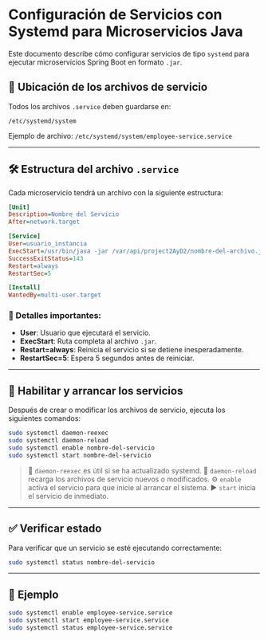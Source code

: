 # Configuración de Servicios con Systemd para Microservicios Java

Este documento describe cómo configurar servicios de tipo `systemd` para ejecutar microservicios Spring Boot en formato `.jar`.



## 📁 Ubicación de los archivos de servicio

Todos los archivos `.service` deben guardarse en:

```
/etc/systemd/system
````

Ejemplo de archivo: `/etc/systemd/system/employee-service.service`

---

## 🛠 Estructura del archivo `.service`

Cada microservicio tendrá un archivo con la siguiente estructura:

```ini
[Unit]
Description=Nombre del Servicio
After=network.target

[Service]
User=usuario_instancia
ExecStart=/usr/bin/java -jar /var/api/project2AyD2/nombre-del-archivo.jar
SuccessExitStatus=143
Restart=always
RestartSec=5

[Install]
WantedBy=multi-user.target
````

### 🔁 Detalles importantes:

* **User**: Usuario que ejecutará el servicio.
* **ExecStart**: Ruta completa al archivo `.jar`.
* **Restart=always**: Reinicia el servicio si se detiene inesperadamente.
* **RestartSec=5**: Espera 5 segundos antes de reiniciar.

---

## 🚀 Habilitar y arrancar los servicios

Después de crear o modificar los archivos de servicio, ejecuta los siguientes comandos:

```bash
sudo systemctl daemon-reexec
sudo systemctl daemon-reload
sudo systemctl enable nombre-del-servicio
sudo systemctl start nombre-del-servicio
```

> 🔄 `daemon-reexec` es útil si se ha actualizado systemd.
> 🔁 `daemon-reload` recarga los archivos de servicio nuevos o modificados.
> ⚙️ `enable` activa el servicio para que inicie al arrancar el sistema.
> ▶️ `start` inicia el servicio de inmediato.

---

## ✅ Verificar estado

Para verificar que un servicio se esté ejecutando correctamente:

```bash
sudo systemctl status nombre-del-servicio
```

---

## 🧪 Ejemplo

```bash
sudo systemctl enable employee-service.service
sudo systemctl start employee-service.service
sudo systemctl status employee-service.service
```
